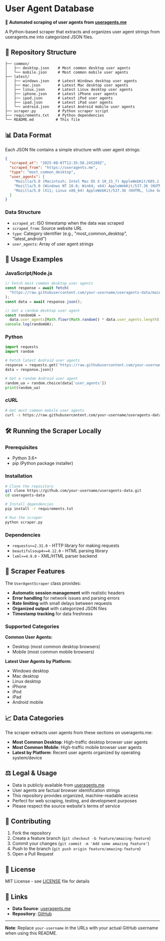 # User Agent Database

🤖 **Automated scraping of user agents from [useragents.me](https://useragents.me/)**

A Python-based scraper that extracts and organizes user agent strings from useragents.me into categorized JSON files.

## 📁 Repository Structure

```
├── common/
│   ├── desktop.json    # Most common desktop user agents
│   └── mobile.json     # Most common mobile user agents
├── latest/
│   ├── windows.json    # Latest Windows desktop user agents
│   ├── mac.json        # Latest Mac desktop user agents
│   ├── linux.json      # Latest Linux desktop user agents
│   ├── iphone.json     # Latest iPhone user agents
│   ├── ipod.json       # Latest iPod user agents
│   ├── ipad.json       # Latest iPad user agents
│   └── android.json    # Latest Android mobile user agents
├── scraper.py          # Python scraper script
├── requirements.txt    # Python dependencies
└── README.md          # This file
```

## 📊 Data Format

Each JSON file contains a simple structure with user agent strings:

```json
{
  "scraped_at": "2025-08-07T12:35:58.245289Z",
  "scraped_from": "https://useragents.me",
  "type": "most_common_desktop",
  "user_agents": [
    "Mozilla/5.0 (Macintosh; Intel Mac OS X 10_15_7) AppleWebKit/605.1.15 (KHTML, like Gecko) Version/17.10 Safari/605.1.1",
    "Mozilla/5.0 (Windows NT 10.0; Win64; x64) AppleWebKit/537.36 (KHTML, like Gecko) Chrome/134.0.0.0 Safari/537.36",
    "Mozilla/5.0 (X11; Linux x86_64) AppleWebKit/537.36 (KHTML, like Gecko) Chrome/134.0.0.0 Safari/537.36"
  ]
}
```

### Data Structure

- `scraped_at`: ISO timestamp when the data was scraped
- `scraped_from`: Source website URL
- `type`: Category identifier (e.g., "most_common_desktop", "latest_android")
- `user_agents`: Array of user agent strings

## 🚀 Usage Examples

### JavaScript/Node.js

```javascript
// Fetch most common desktop user agents
const response = await fetch(
  "https://raw.githubusercontent.com/your-username/useragents-data/main/common/desktop.json"
);
const data = await response.json();

// Get a random desktop user agent
const randomUA =
  data.user_agents[Math.floor(Math.random() * data.user_agents.length)];
console.log(randomUA);
```

### Python

```python
import requests
import random

# Fetch latest Android user agents
response = requests.get('https://raw.githubusercontent.com/your-username/useragents-data/main/latest/android.json')
data = response.json()

# Get a random Android user agent
random_ua = random.choice(data['user_agents'])
print(random_ua)
```

### cURL

```bash
# Get most common mobile user agents
curl -s https://raw.githubusercontent.com/your-username/useragents-data/main/common/mobile.json | jq '.user_agents[]'
```

## 🛠️ Running the Scraper Locally

### Prerequisites

- Python 3.6+
- pip (Python package installer)

### Installation

```bash
# Clone the repository
git clone https://github.com/your-username/useragents-data.git
cd useragents-data

# Install dependencies
pip install -r requirements.txt

# Run the scraper
python scraper.py
```

### Dependencies

- `requests>=2.31.0` - HTTP library for making requests
- `beautifulsoup4>=4.12.0` - HTML parsing library
- `lxml>=4.9.0` - XML/HTML parser backend

## 🔧 Scraper Features

The `UserAgentScraper` class provides:

- **Automatic session management** with realistic headers
- **Error handling** for network issues and parsing errors
- **Rate limiting** with small delays between requests
- **Organized output** with categorized JSON files
- **Timestamp tracking** for data freshness

### Supported Categories

**Common User Agents:**

- Desktop (most common desktop browsers)
- Mobile (most common mobile browsers)

**Latest User Agents by Platform:**

- Windows desktop
- Mac desktop
- Linux desktop
- iPhone
- iPod
- iPad
- Android mobile

## 📈 Data Categories

The scraper extracts user agents from these sections on useragents.me:

- **Most Common Desktop**: High-traffic desktop browser user agents
- **Most Common Mobile**: High-traffic mobile browser user agents
- **Latest by Platform**: Recent user agents organized by operating system/device

## ⚖️ Legal & Usage

- Data is publicly available from [useragents.me](https://useragents.me/)
- User agents are factual browser identification strings
- This repository provides organized, machine-readable access
- Perfect for web scraping, testing, and development purposes
- Please respect the source website's terms of service

## 🤝 Contributing

1. Fork the repository
2. Create a feature branch (`git checkout -b feature/amazing-feature`)
3. Commit your changes (`git commit -m 'Add some amazing feature'`)
4. Push to the branch (`git push origin feature/amazing-feature`)
5. Open a Pull Request

## 📄 License

MIT License - see [LICENSE](LICENSE) file for details

## 🔗 Links

- **Data Source**: [useragents.me](https://useragents.me/)
- **Repository**: [GitHub](https://github.com/your-username/useragents-data)

---

**Note**: Replace `your-username` in the URLs with your actual GitHub username when using this README.

